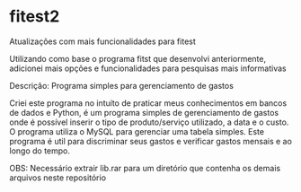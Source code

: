 # fitest2
Atualizações com mais funcionalidades para fitest

Utilizando como base o programa fitst que desenvolvi anteriormente, adicionei mais opções e funcionalidades para pesquisas mais informativas

Descrição:
Programa simples para gerenciamento de gastos

Criei este programa no intuíto de praticar meus conhecimentos em bancos de dados e Python, é um programa simples de gerenciamento de gastos onde é possível inserir o tipo de produto/serviço utilizado, a data e o custo. O programa utiliza o MySQL para gerenciar uma tabela simples. Este programa é util para discriminar seus gastos e verificar gastos mensais e ao longo do tempo.

OBS: Necessário extrair lib.rar para um diretório que contenha os demais arquivos neste repositório
